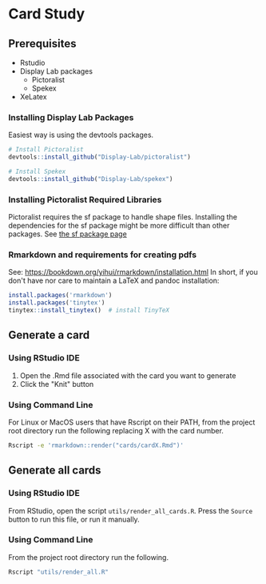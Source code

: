 # Card Study

## Prerequisites

- Rstudio
- Display Lab packages
  - Pictoralist
  - Spekex
- XeLatex

### Installing Display Lab Packages
Easiest way is using the devtools packages.

```R
# Install Pictoralist
devtools::install_github("Display-Lab/pictoralist")

# Install Spekex
devtools::install_github("Display-Lab/spekex")
```

### Installing Pictoralist Required Libraries
Pictoralist requires the sf package to handle shape files.  Installing the dependencies for the sf package might be more difficult than other packages.  See [the sf package page](https://r-spatial.github.io/sf/)

### Rmarkdown and requirements for creating pdfs

See: https://bookdown.org/yihui/rmarkdown/installation.html
In short, if you don't have nor care to maintain a LaTeX and pandoc installation:
```R
install.packages('rmarkdown')
install.packages('tinytex')
tinytex::install_tinytex()  # install TinyTeX
```

## Generate a card

### Using RStudio IDE
1. Open the .Rmd file associated with the card you want to generate
1. Click the "Knit" button 

### Using Command Line
For Linux or MacOS users that have Rscript on their PATH, from the project root directory run the following replacing X with the card number.

```sh
Rscript -e 'rmarkdown::render("cards/cardX.Rmd")'
```

## Generate all cards

### Using RStudio IDE
From RStudio, open the script `utils/render_all_cards.R`.  Press the `Source` button to run this file, or run it manually.

### Using Command Line
From the project root directory run the following.  

```sh
Rscript "utils/render_all.R"
```
